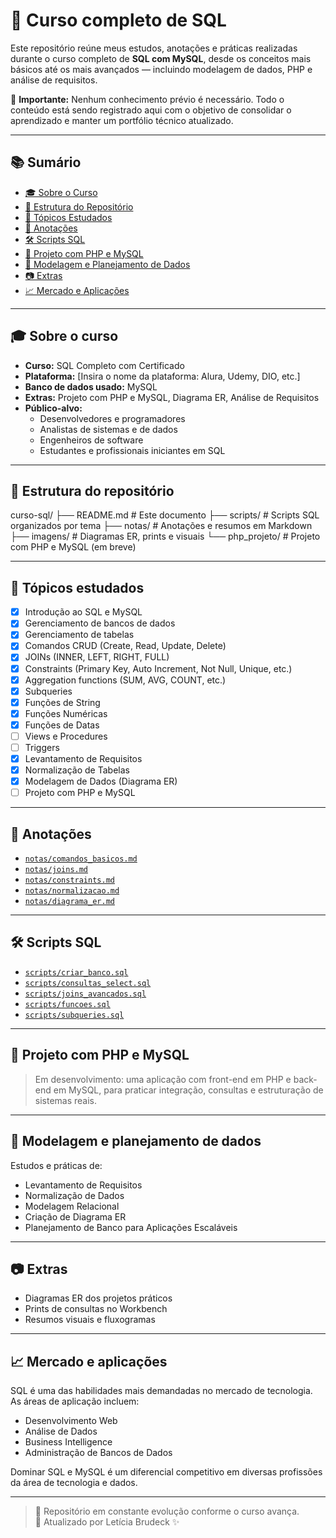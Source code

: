 # 🐘 Curso completo de SQL

Este repositório reúne meus estudos, anotações e práticas realizadas durante o curso completo de **SQL com MySQL**, desde os conceitos mais básicos até os mais avançados — incluindo modelagem de dados, PHP e análise de requisitos.

📌 **Importante:** Nenhum conhecimento prévio é necessário. Todo o conteúdo está sendo registrado aqui com o objetivo de consolidar o aprendizado e manter um portfólio técnico atualizado.

---

## 📚 Sumário

- [🎓 Sobre o Curso](#-sobre-o-curso)
- [📁 Estrutura do Repositório](#-estrutura-do-repositório)
- [📌 Tópicos Estudados](#-tópicos-estudados)
- [🧠 Anotações](#-anotações)
- [🛠 Scripts SQL](#-scripts-sql)
- [🧩 Projeto com PHP e MySQL](#-projeto-com-php-e-mysql)
- [🧱 Modelagem e Planejamento de Dados](#-modelagem-e-planejamento-de-dados)
- [📷 Extras](#-extras)
- [📈 Mercado e Aplicações](#-mercado-e-aplicações)

---

## 🎓 Sobre o curso

- **Curso:** SQL Completo com Certificado
- **Plataforma:** [Insira o nome da plataforma: Alura, Udemy, DIO, etc.]
- **Banco de dados usado:** MySQL
- **Extras:** Projeto com PHP e MySQL, Diagrama ER, Análise de Requisitos
- **Público-alvo:**
  - Desenvolvedores e programadores
  - Analistas de sistemas e de dados
  - Engenheiros de software
  - Estudantes e profissionais iniciantes em SQL

---

## 📁 Estrutura do repositório

curso-sql/
├── README.md # Este documento
├── scripts/ # Scripts SQL organizados por tema
├── notas/ # Anotações e resumos em Markdown
├── imagens/ # Diagramas ER, prints e visuais
└── php_projeto/ # Projeto com PHP e MySQL (em breve)



---

## 📌 Tópicos estudados

- [x] Introdução ao SQL e MySQL
- [x] Gerenciamento de bancos de dados
- [x] Gerenciamento de tabelas
- [x] Comandos CRUD (Create, Read, Update, Delete)
- [x] JOINs (INNER, LEFT, RIGHT, FULL)
- [x] Constraints (Primary Key, Auto Increment, Not Null, Unique, etc.)
- [x] Aggregation functions (SUM, AVG, COUNT, etc.)
- [x] Subqueries
- [x] Funções de String
- [x] Funções Numéricas
- [x] Funções de Datas
- [ ] Views e Procedures
- [ ] Triggers
- [x] Levantamento de Requisitos
- [x] Normalização de Tabelas
- [x] Modelagem de Dados (Diagrama ER)
- [ ] Projeto com PHP e MySQL

---

## 🧠 Anotações

- [`notas/comandos_basicos.md`](notas/comandos_basicos.md)
- [`notas/joins.md`](notas/joins.md)
- [`notas/constraints.md`](notas/constraints.md)
- [`notas/normalizacao.md`](notas/normalizacao.md)
- [`notas/diagrama_er.md`](notas/diagrama_er.md)

---

## 🛠 Scripts SQL

- [`scripts/criar_banco.sql`](scripts/criar_banco.sql)
- [`scripts/consultas_select.sql`](scripts/consultas_select.sql)
- [`scripts/joins_avancados.sql`](scripts/joins_avancados.sql)
- [`scripts/funcoes.sql`](scripts/funcoes.sql)
- [`scripts/subqueries.sql`](scripts/subqueries.sql)

---

## 🧩 Projeto com PHP e MySQL

> Em desenvolvimento: uma aplicação com front-end em PHP e back-end em MySQL, para praticar integração, consultas e estruturação de sistemas reais.

---

## 🧱 Modelagem e planejamento de dados

Estudos e práticas de:

- Levantamento de Requisitos
- Normalização de Dados
- Modelagem Relacional
- Criação de Diagrama ER
- Planejamento de Banco para Aplicações Escaláveis

---

## 📷 Extras

- Diagramas ER dos projetos práticos
- Prints de consultas no Workbench
- Resumos visuais e fluxogramas

---

## 📈 Mercado e aplicações

SQL é uma das habilidades mais demandadas no mercado de tecnologia. As áreas de aplicação incluem:

- Desenvolvimento Web
- Análise de Dados
- Business Intelligence
- Administração de Bancos de Dados

Dominar SQL e MySQL é um diferencial competitivo em diversas profissões da área de tecnologia e dados.

---

> 🚀 Repositório em constante evolução conforme o curso avança.  
> 📌 Atualizado por Letícia Brudeck ✨
